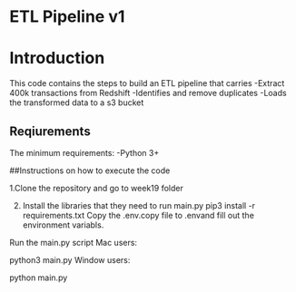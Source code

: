 # ETL Pipeline v1

# Introduction
This code contains the steps to build an ETL pipeline that carries
-Extract 400k transactions from Redshift
-Identifies and remove duplicates
-Loads the transformed data to a s3 bucket

## Reqiurements
The minimum requirements:
-Python 3+

##Instructions on how to execute the code

1.Clone the repository and go to week19 folder

2. Install the libraries that they need to run main.py
pip3 install -r requirements.txt
Copy the .env.copy file to .envand fill out the environment variabls.

Run the main.py script Mac users:

python3 main.py
Window users:

python main.py